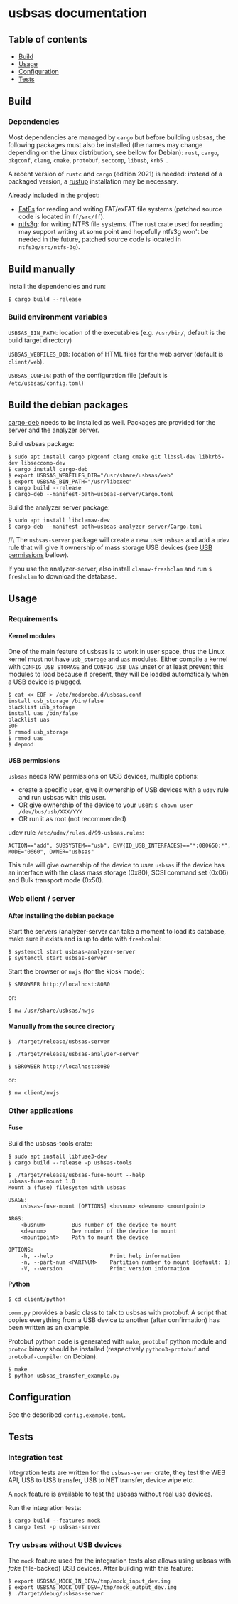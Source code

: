 # usbsas documentation

## Table of contents
* [Build](#build)
* [Usage](#usage)
* [Configuration](#configuration)
* [Tests](#tests)

## Build

### Dependencies

Most dependencies are managed by `cargo` but before building usbsas, the
following packages must also be installed (the names may change depending on the
Linux distribution, see bellow for Debian): `rust`, `cargo`, `pkgconf`, `clang`,
`cmake`, `protobuf`, `seccomp`, `libusb`, `krb5 `.

A recent version of `rustc` and `cargo` (edition 2021) is needed: instead of a
packaged version, a [rustup](https://rustup.rs/) installation may be necessary.

Already included in the project:
- [FatFs](http://elm-chan.org/fsw/ff/00index_e.html) for reading and writing
  FAT/exFAT file systems (patched source code is located in `ff/src/ff`).
- [ntfs3g](https://github.com/tuxera/ntfs-3g): for writing NTFS file systems.
  (The rust crate used for reading may support writing at some point and
  hopefully ntfs3g won't be needed in the future, patched source code is located
  in `ntfs3g/src/ntfs-3g`).

## Build manually
Install the dependencies and run:

```shell
$ cargo build --release
```

### Build environment variables

`USBSAS_BIN_PATH`: location of the executables (e.g. `/usr/bin/`, default is the
build target directory)

`USBSAS_WEBFILES_DIR`: location of HTML files for the web server (default is
`client/web`).

`USBSAS_CONFIG`: path of the configuration file (default is
`/etc/usbsas/config.toml`)

## Build the debian packages

[cargo-deb](https://github.com/kornelski/cargo-deb#readme) needs to be installed
as well. Packages are provided for the server and the analyzer server.

Build usbsas package:

```shell
$ sudo apt install cargo pkgconf clang cmake git libssl-dev libkrb5-dev libseccomp-dev
$ cargo install cargo-deb
$ export USBSAS_WEBFILES_DIR="/usr/share/usbsas/web"
$ export USBSAS_BIN_PATH="/usr/libexec"
$ cargo build --release
$ cargo-deb --manifest-path=usbsas-server/Cargo.toml
```

Build the analyzer server package:
```shell
$ sudo apt install libclamav-dev
$ cargo-deb --manifest-path=usbsas-analyzer-server/Cargo.toml
```

/!\ The `usbsas-server` package will create a new user `usbsas` and add a `udev`
rule that will give it ownership of mass storage USB devices (see [USB
permissions](#usb-permissions) bellow).

If you use the analyzer-server, also install `clamav-freshclam` and run `$
freshclam` to download the database.

## Usage

### Requirements

#### Kernel modules

One of the main feature of usbsas is to work in user space, thus the Linux
kernel must not have `usb_storage` and `uas` modules. Either compile a kernel
with `CONFIG_USB_STORAGE` and `CONFIG_USB_UAS` unset or at least prevent this
modules to load because if present, they will be loaded automatically when a USB
device is plugged.

```shell
$ cat << EOF > /etc/modprobe.d/usbsas.conf
install usb_storage /bin/false
blacklist usb_storage
install uas /bin/false
blacklist uas
EOF
$ rmmod usb_storage
$ rmmod uas
$ depmod
```

#### USB permissions

`usbsas` needs R/W permissions on USB devices, multiple options:
- create a specific user, give it ownership of USB devices with a `udev` rule
  and run usbsas with this user.
- OR give ownership of the device to your user: `$ chown user /dev/bus/usb/XXX/YYY`
- OR run it as root (not recommended)


udev rule `/etc/udev/rules.d/99-usbsas.rules`:
```
ACTION=="add", SUBSYSTEM=="usb", ENV{ID_USB_INTERFACES}=="*:080650:*", MODE="0660", OWNER="usbsas"
```

This rule will give ownership of the device to user `usbsas` if the device has
an interface with the class mass storage (0x80), SCSI command set (0x06) and
Bulk transport mode (0x50).

### Web client / server

#### After installing the debian package

Start the servers (analyzer-server can take a moment to load its database, make
sure it exists and is up to date with `freshcalm`):

```shell
$ systemctl start usbsas-analyzer-server
$ systemctl start usbsas-server
```

Start the browser or `nwjs` (for the kiosk mode):
```shell
$ $BROWSER http://localhost:8080
```
or:

```shell
$ nw /usr/share/usbsas/nwjs
```


#### Manually from the source directory
```shell
$ ./target/release/usbsas-server
```
```shell
$ ./target/release/usbsas-analyzer-server
```

```shell
$ $BROWSER http://localhost:8080
```
or:

```shell
$ nw client/nwjs
```

### Other applications

#### Fuse
Build the usbsas-tools crate:
```shell
$ sudo apt install libfuse3-dev
$ cargo build --release -p usbsas-tools
```
```shell
$ ./target/release/usbsas-fuse-mount --help
usbsas-fuse-mount 1.0
Mount a (fuse) filesystem with usbsas

USAGE:
    usbsas-fuse-mount [OPTIONS] <busnum> <devnum> <mountpoint>

ARGS:
    <busnum>        Bus number of the device to mount
    <devnum>        Dev number of the device to mount
    <mountpoint>    Path to mount the device

OPTIONS:
    -h, --help                  Print help information
    -n, --part-num <PARTNUM>    Partition number to mount [default: 1]
    -V, --version               Print version information
```

#### Python

```shell
$ cd client/python
```

`comm.py` provides a basic class to talk to usbsas with protobuf. A script that
copies everything from a USB device to another (after confirmation) has been
written as an example.

Protobuf python code is generated with `make`, `protobuf` python module and
`protoc` binary should be installed (respectively `python3-protobuf` and
`protobuf-compiler` on Debian).

```shell
$ make
$ python usbsas_transfer_example.py
```

## Configuration

See the described `config.example.toml`.


## Tests
### Integration test

Integration tests are written for the `usbsas-server` crate, they test the WEB
API, USB to USB transfer, USB to NET transfer, device wipe etc.

A `mock` feature is available to test the usbsas without real usb devices.

Run the integration tests:
```shell
$ cargo build --features mock
$ cargo test -p usbsas-server
```

### Try usbsas without USB devices

The `mock` feature used for the integration tests also allows using usbsas with
_fake_ (file-backed) USB devices. After building with this feature:

```shell
$ export USBSAS_MOCK_IN_DEV=/tmp/mock_input_dev.img
$ export USBSAS_MOCK_OUT_DEV=/tmp/mock_output_dev.img
$ ./target/debug/usbsas-server
```
